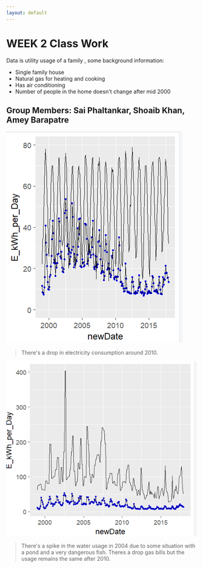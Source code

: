 ```yaml
---
layout: default
---
```





# [](#header-1)WEEK 2 Class Work
Data is utility usage of a family , some background information:
* Single family house
* Natural gas for heating and cooking
* Has air conditioning
* Number of people in the home doesn't change after mid 2000

## [](#header-3) Group Members: Sai Phaltankar, Shoaib Khan, Amey Barapatre

![](https://raw.githubusercontent.com/ameybarapatre/ameybarapatre.github.io/master/electricity.png)

> There's a drop in electricity consumption around 2010.

![](https://raw.githubusercontent.com/ameybarapatre/ameybarapatre.github.io/master/water.png)

> There's a spike in the water usage in 2004 due to some situation with a pond and a very dangerous fish.
> Theres a drop gas bills but the usage remains the same after 2010.
